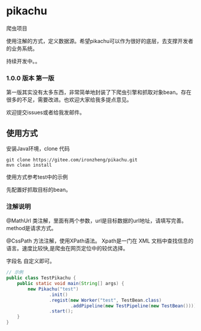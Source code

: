 # pikachu
爬虫项目

使用注解的方式，定义数据源。希望pikachu可以作为很好的底层，去支撑开发者的业务系统。

持续开发中。。

### 1.0.0 版本 第一版

第一版其实没有太多东西，非常简单地封装了下爬虫引擎和抓取对象bean。存在很多的不足，需要改进。也欢迎大家给我多提点意见。

欢迎提交issues或者给我发邮件。

## 使用方式
安装Java环境，clone 代码 
```$xslt
git clone https://gitee.com/ironzheng/pikachu.git
mvn clean install 
```

使用方式参考test中的示例

先配置好抓取目标的bean。

### 注解说明
@MathUrl 类注解，里面有两个参数，url是目标数据的url地址，请填写完善。method是请求方式。

@CssPath 方法注解，使用XPath语法。 Xpath是一门在 XML 文档中查找信息的语言。速度比较快,是爬虫在网页定位中的较优选择。

字段名 自定义即可。

```java
// 示例
public class TestPikachu {
    public static void main(String[] args) {
        new Pikachu("test")
                .init()
                .regist(new Worker("test", TestBean.class)
                        .addPipeline(new TestPipeline(new TestBean())))
                .start();
    }
}
```

